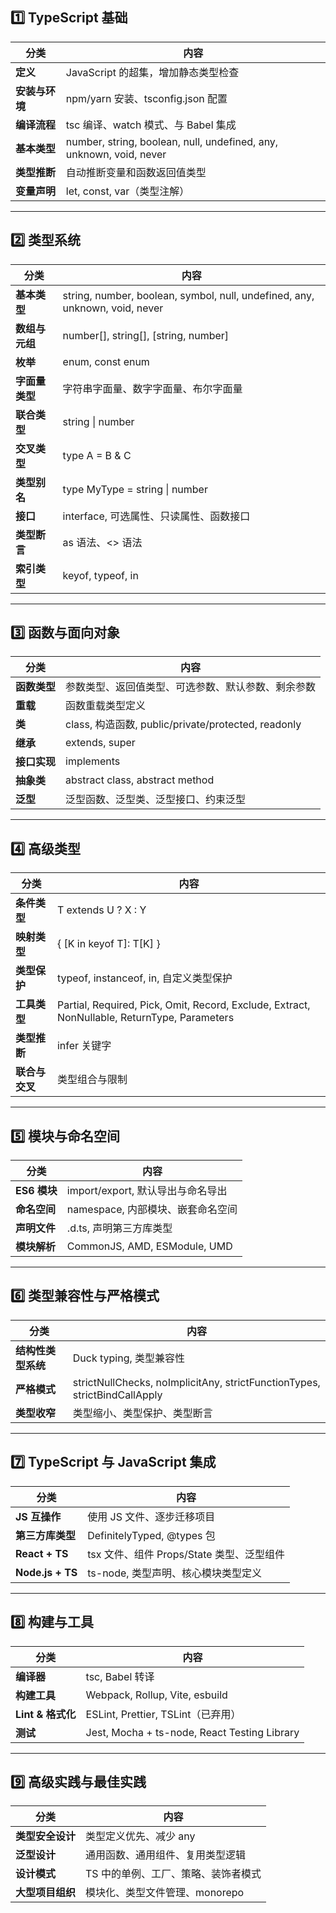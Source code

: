 ## 1️⃣ TypeScript 基础

|分类|内容|
|---|---|
|**定义**|JavaScript 的超集，增加静态类型检查|
|**安装与环境**|npm/yarn 安装、tsconfig.json 配置|
|**编译流程**|tsc 编译、watch 模式、与 Babel 集成|
|**基本类型**|number, string, boolean, null, undefined, any, unknown, void, never|
|**类型推断**|自动推断变量和函数返回值类型|
|**变量声明**|let, const, var（类型注解）|

---

## 2️⃣ 类型系统

|分类|内容|
|---|---|
|**基本类型**|string, number, boolean, symbol, null, undefined, any, unknown, void, never|
|**数组与元组**|number[], string[], [string, number]|
|**枚举**|enum, const enum|
|**字面量类型**|字符串字面量、数字字面量、布尔字面量|
|**联合类型**|string \| number|
|**交叉类型**|type A = B & C|
|**类型别名**|type MyType = string \| number|
|**接口**|interface, 可选属性、只读属性、函数接口|
|**类型断言**|as 语法、<> 语法|
|**索引类型**|keyof, typeof, in|

---

## 3️⃣ 函数与面向对象

|分类|内容|
|---|---|
|**函数类型**|参数类型、返回值类型、可选参数、默认参数、剩余参数|
|**重载**|函数重载类型定义|
|**类**|class, 构造函数, public/private/protected, readonly|
|**继承**|extends, super|
|**接口实现**|implements|
|**抽象类**|abstract class, abstract method|
|**泛型**|泛型函数、泛型类、泛型接口、约束泛型|

---

## 4️⃣ 高级类型

|分类|内容|
|---|---|
|**条件类型**|T extends U ? X : Y|
|**映射类型**|{ [K in keyof T]: T[K] }|
|**类型保护**|typeof, instanceof, in, 自定义类型保护|
|**工具类型**|Partial, Required, Pick, Omit, Record, Exclude, Extract, NonNullable, ReturnType, Parameters|
|**类型推断**|infer 关键字|
|**联合与交叉**|类型组合与限制|

---

## 5️⃣ 模块与命名空间

|分类|内容|
|---|---|
|**ES6 模块**|import/export, 默认导出与命名导出|
|**命名空间**|namespace, 内部模块、嵌套命名空间|
|**声明文件**|.d.ts, 声明第三方库类型|
|**模块解析**|CommonJS, AMD, ESModule, UMD|

---

## 6️⃣ 类型兼容性与严格模式

|分类|内容|
|---|---|
|**结构性类型系统**|Duck typing, 类型兼容性|
|**严格模式**|strictNullChecks, noImplicitAny, strictFunctionTypes, strictBindCallApply|
|**类型收窄**|类型缩小、类型保护、类型断言|

---

## 7️⃣ TypeScript 与 JavaScript 集成

|分类|内容|
|---|---|
|**JS 互操作**|使用 JS 文件、逐步迁移项目|
|**第三方库类型**|DefinitelyTyped, @types 包|
|**React + TS**|tsx 文件、组件 Props/State 类型、泛型组件|
|**Node.js + TS**|ts-node, 类型声明、核心模块类型定义|

---

## 8️⃣ 构建与工具

|分类|内容|
|---|---|
|**编译器**|tsc, Babel 转译|
|**构建工具**|Webpack, Rollup, Vite, esbuild|
|**Lint & 格式化**|ESLint, Prettier, TSLint（已弃用）|
|**测试**|Jest, Mocha + ts-node, React Testing Library|

---

## 9️⃣ 高级实践与最佳实践

|分类|内容|
|---|---|
|**类型安全设计**|类型定义优先、减少 any|
|**泛型设计**|通用函数、通用组件、复用类型逻辑|
|**设计模式**|TS 中的单例、工厂、策略、装饰者模式|
|**大型项目组织**|模块化、类型文件管理、monorepo|
